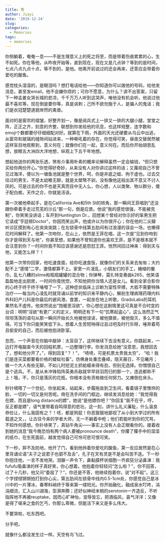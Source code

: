 ```yaml
---
title: 等
author: Jiayi
date: '2019-12-24'
slug:
categories:
  - Memories
tags:
  - memories
---
```


你侧躺着，奄奄一息——不是生理意义上的死之将至，而是带着伤痕累累的心，生不如死。你在等他，从昨夜开始等，直到现在，现在又是几点钟？等到的是时间，七点八点九点十点，等不到的，是他。他离开前说过的还会再来，还答应会带着你爱吃的酸鱼。  

感觉枕头湿湿的，是眼泪吗？想打电话给他——你知道你可以拨他的号码，给他发消息，甚至发email，他不会嫌你烦的；可你不愿意，为什么？讲不出答案，只留下一种孟姜女哭长城的悲凉，千千万万人听到这哭声，唯他没有机会听。他说过他最不喜欢等，现在倒是要你等，真是讽刺；己所不欲勿施于人，是骗人的鬼话；我们是衣冠楚楚道貌岸然的禽兽。  

面对的是窗帘的褶皱，好整齐划一，像是阅兵式上一排又一排的大腿小腿，堂堂之阵，正正之齐，刻意的齐整，联想到你发给他的讯息，也这样规整，连字数和emoji个数都要仔仔细细配对好。就算在下雨，外面的天光还硬要从乌云中出逃，从窗帘和玻璃的缝隙间钻进来，一种嘶吼着的存在，你觉得可笑，昼夜交替居然被这样盲目地观察到，意义何在；就像你们在一起，意义何在。而后你开始胡思乱想，放眼五大洲四大洋地想，纵观上下五千年地想。  

想起他送你的两张乐透，煞有介事用朴素的概率论解释虽然一定会输钱，“但只想买给你两份开心。”你觉得好奇妙，从来没有人对你讲过这样的话；又蔑视自己不曾见过海洋，便以为一塘鱼池就是整个世界，呵，你是井底之蛙、拘于虚也。过去交往过的男生，不是太幼稚无聊，就是太桀骜不驯，没有像他这般出其不意又不讨人厌的。可是过去的你不也是天真而目中无人么，你心想，人以类聚、物以群分，傻子配白痴，天作之合，你就是活该。  

第一次被他牵起手，是在California Ave和5th St的转角，那一瞬间王菲唱到”还没跟你牵着手走过荒芜的沙丘“那一句，倒是应景。他说”我的感觉很强，不能被克制“，你笑笑没讲话；车开到Huntington Dr.，回想某个曾经对你示好的笨男生把它读成”亨廷顿Doctor“，你因而笑出声，他或许以为你很开心；你在他的二尖瓣听诊区摸到有心在突突突跳；在左锁骨中线第五肋间有过浪漫的误会一场，也懒得花时间解释了。他第一次吻你，在山上，依然是王菲在唱，这一次是”见到你吻到你才是得到天与地“，你甚至想，如果他不曾知道你也喜欢王菲，是不是根本就不会注意到你？一时间你竟不知应该感谢还是怨怼王菲。恍然间回过神来：得到天与地，又能怎么样？！  

他第一次带你回家，他吃速食面，给你吃速食饭，就像你们的关系来去匆匆；大约配不上“感情”二字，激情都算不上。家里一片凌乱，小朋友们的手工，蜷缩的餐巾，乱七八糟的slime和瓶瓶罐罐的混合物；你弹琴，莫扎特变奏曲k265，他笑语盈盈地走出厨房，一时间你竟恍惚，不知他把你当情人还是女儿。看到全家合影你的心终于终于终于咯噔了一下，这种症状临床上诊断为室性早搏，大抵不需要特殊治疗——每当内心凌乱时就背诵以前学的知识来平静内心，解剖生理病理药理内科外科妇产儿科是你最后的避风港。食罢，一起坐在地上听歌，GradoLabs的耳机果然名不虚传。他突然说出“饱暖思淫欲”，你心想在这剧情里这可真是不合时宜的台词：明明“淫欲”有更广义的定义，明明还有下一句“饥寒起盗心”，这么浩然正气坦坦荡荡的语句从那一瞬间开始长久地被他误读，被他猥亵，被他毁灭，多么不值得。可当下你只能笑笑低下头，想着人生苦短呐得过且过吧及时行乐呀，唾弃着苟且偷安的自己，而后被他抱进卧室。  

忽而，一个声音在你脑中敲钟：太盲目了，这样继续下去没有意义。你跳起来，一边打开电脑查今天的回程机票，一边整理行李。你发消息给她“没意思，我想回去了，想和他分开了。”，得到回复“？！”， “啧啧，可是机票太贵我太穷”， “哈！我们是连买菜都要看价格的蝼蚁社畜”。仿佛身处重峦叠嶂，隐天蔽日，不见曦月；做一个大人有些无聊，不如儿时挖泥土抓蛤蟆来得有劲，但别无选择。你憎恨自己是个逃兵。不，是从未冲锋陷阵英勇杀敌就早早铩羽而归的那一个，连逃都称不上！哦，不，你只是落灰的花瓶，你根本没有资格做任何努力。又瘫倒在床头。  

秒针嘀嗒了一个世纪，你坐起来，站起来，步履拖沓到卫生间，看着镜子里憔悴的脸，一切的一切又是何苦呢。倚在洗手间的门框边，继续发消息给她：“我觉得我在嫖，而且是long distance的嫖”，她说“是他嫖你吧？”你回复“我不在乎，哼，反正都是嫖”，语气里带着自鸣得意的悲壮。这一刻，讲什么礼义廉耻，什么温良恭俭让，什么我固有之？！呸，都是狗屁！你恶狠狠地鄙视了从小到大学过的所有载道之文，，让古往今来的学者大师，无一不躺着中枪；他们若能听到你的咒骂，不知作何感想。你扑哧笑了，真钻牛角尖——事实上没有人会正眼看你的。接着收到她的消息“我今晚恐怕有两个病人要被pronounce death”，你攥了攥手中的湿湿的纸巾，在生死面前，越发觉得自己可怜可悲可恨可笑。  

下一秒，猝不及防地，他开了门，看到他拎着你爱吃的酸鱼，第一反应居然是在心里背诵论语“夫子之说君子也驷不及舌”，孔子在天有灵是不是会叫苦不迭。下一秒你抱住他，一言不发地哭。泪腺一声令下，鼻黏膜杯状细胞一齐疯狂分泌鼻涕：我fufufu吸鼻涕的样子真好笑，你心想着。他抱着你轻轻问“怎么啦？”，你不回答，过了十几秒，他又问“委屈了？”，你还是不答，他继续抱着你，说“对不起”。这三个字铿铿锵锵拍打到你心尖，第五肋间左锁骨中线内0.5-1cm处，你感觉自己是冰川中的一片薄冰，春寒料峭终于等来第一缕阳光。你开始融化，融成泉水叮咚，涓涓细流，汇入山川湖海，澎湃奔腾；还好似神经末梢的serotonin一齐造反，不听指挥地不再被reuptake，因而心旷神怡，宠辱皆忘，把酒临风，喜气洋洋；又像是得了嗟来之食的乞丐，你那么卑微，但能活下来又是多么伟大。  

不要哭啦，吃东西吧。  

分手吧。  

就像什么都没发生过一样。天空有鸟飞过。  
